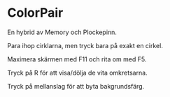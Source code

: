 # ColorPair

En hybrid av Memory och Plockepinn.

Para ihop cirklarna, men tryck bara på exakt en cirkel.

Maximera skärmen med F11 och rita om med F5.

Tryck på R för att visa/dölja de vita omkretsarna.

Tryck på mellanslag för att byta bakgrundsfärg.
